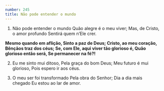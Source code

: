 ```yaml
---
number: 245
title: Não pode entender o mundo
---
```


1. Não pode entender o mundo
  Quão alegre é o meu viver;
  Mas, de Cristo, o amor profundo
  Sentirá quem n’Ele crer.

  __Mesmo quando em aflição,
  Sinto a paz de Deus;
  Cristo, ao meu coração,
  Bênçãos traz dos céus;
  Se, com Ele, aqui viver tão glorioso é,
  Quão glorioso então será,
  Se permanecer na fé?!__

2. Eu me sinto mui ditoso,
  Pela graça do bom Deus;
  Meu futuro é mui glorioso,
  Pois espero ir aos céus.

3. O meu ser foi transformado
  Pela obra do Senhor;
  Dia a dia mais chegado
  Eu estou ao lar de amor.
